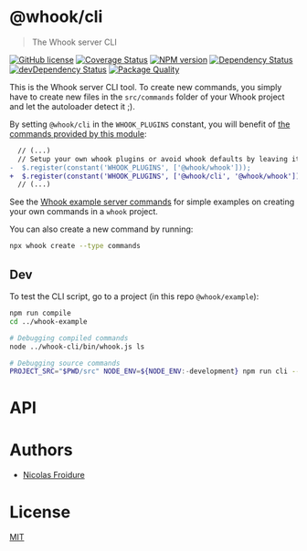 [//]: # ( )
[//]: # (This file is automatically generated by a `metapak`)
[//]: # (module. Do not change it  except between the)
[//]: # (`content:start/end` flags, your changes would)
[//]: # (be overridden.)
[//]: # ( )
# @whook/cli
> The Whook server CLI

[![GitHub license](https://img.shields.io/badge/license-MIT-blue.svg)](https://github.com/nfroidure/whook-cli/blob/master/LICENSE)
[![Coverage Status](https://coveralls.io/repos/nfroidure/@whook/cli/badge.svg?branch=master)](https://coveralls.io/r/nfroidure/@whook/cli?branch=master)
[![NPM version](https://badge.fury.io/js/%40whook%2Fcli.svg)](https://npmjs.org/package/@whook/cli)
[![Dependency Status](https://david-dm.org/nfroidure/@whook/cli.svg)](https://david-dm.org/nfroidure/@whook/cli)
[![devDependency Status](https://david-dm.org/nfroidure/@whook/cli/dev-status.svg)](https://david-dm.org/nfroidure/@whook/cli#info=devDependencies)
[![Package Quality](http://npm.packagequality.com/shield/@whook/cli.svg)](http://packagequality.com/#?package=@whook/cli)


[//]: # (::contents:start)

This is the Whook server CLI tool. To create new commands, you simply
 have to create new files in the `src/commands` folder of your Whook
 project and let the autoloader detect it ;).

By setting `@whook/cli` in the `WHOOK_PLUGINS` constant, you will
 benefit of [the commands provided by this module](https://github.com/nfroidure/whook/tree/master/packages/whook-cli/src/commands):
```diff
  // (...)
  // Setup your own whook plugins or avoid whook defaults by leaving it empty
-  $.register(constant('WHOOK_PLUGINS', ['@whook/whook']));
+  $.register(constant('WHOOK_PLUGINS', ['@whook/cli', '@whook/whook']));
  // (...)
```

See the [Whook example server commands](https://github.com/nfroidure/whook/tree/master/packages/whook-example/src/commands)
 for simple examples on creating your own commands in a `whook` project.

You can also create a new command by running:
```sh
npx whook create --type commands
```

## Dev

To test the CLI script, go to a project (in this repo `@whook/example`):
```sh
npm run compile
cd ../whook-example

# Debugging compiled commands
node ../whook-cli/bin/whook.js ls

# Debugging source commands
PROJECT_SRC="$PWD/src" NODE_ENV=${NODE_ENV:-development} npm run cli -- babel-node --extensions '.ts,.js' -- ../whook-cli/bin/whook.js ls
```

[//]: # (::contents:end)

# API

# Authors
- [Nicolas Froidure](http://insertafter.com/en/index.html)

# License
[MIT](https://github.com/nfroidure/whook-cli/blob/master/LICENSE)
